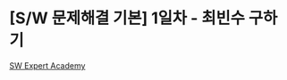 # [S/W 문제해결 기본] 1일차 - 최빈수 구하기
[SW Expert Academy](https://swexpertacademy.com/main/talk/solvingClub/problemView.do?solveclubId=AYyJy6Q6DHADFASu&contestProbId=AV13zo1KAAACFAYh&probBoxId=AYykQLN6u1gDFASu&type=PROBLEM&problemBoxTitle=%EC%95%8C%EA%B3%A0%EB%A6%AC%EC%A6%98+Track+%28%EB%82%9C%EC%9D%B4%EB%8F%84+%EC%A4%91%29&problemBoxCnt=5)
